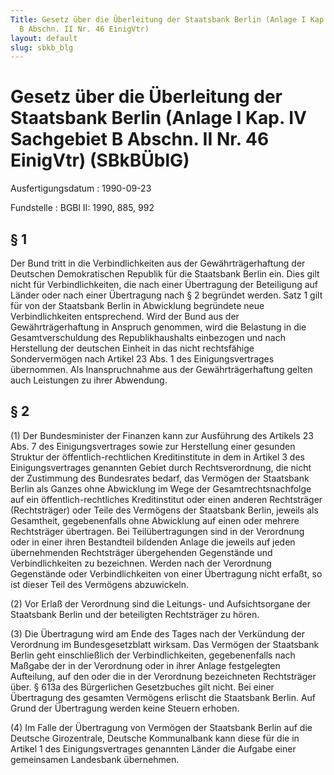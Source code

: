 ```yaml
---
Title: Gesetz über die Überleitung der Staatsbank Berlin (Anlage I Kap. IV Sachgebiet
  B Abschn. II Nr. 46 EinigVtr)
layout: default
slug: sbkb_blg
---
```


# Gesetz über die Überleitung der Staatsbank Berlin (Anlage I Kap. IV Sachgebiet B Abschn. II Nr. 46 EinigVtr) (SBkBÜblG)

Ausfertigungsdatum
:   1990-09-23

Fundstelle
:   BGBl II: 1990, 885, 992



## § 1

Der Bund tritt in die Verbindlichkeiten aus der Gewährträgerhaftung
der Deutschen Demokratischen Republik für die Staatsbank Berlin ein.
Dies gilt nicht für Verbindlichkeiten, die nach einer Übertragung der
Beteiligung auf Länder oder nach einer Übertragung nach § 2 begründet
werden. Satz 1 gilt für von der Staatsbank Berlin in Abwicklung
begründete neue Verbindlichkeiten entsprechend. Wird der Bund aus der
Gewährträgerhaftung in Anspruch genommen, wird die Belastung in die
Gesamtverschuldung des Republikhaushalts einbezogen und nach
Herstellung der deutschen Einheit in das nicht rechtsfähige
Sondervermögen nach Artikel 23 Abs. 1 des Einigungsvertrages
übernommen. Als Inanspruchnahme aus der Gewährträgerhaftung gelten
auch Leistungen zu ihrer Abwendung.


## § 2

(1) Der Bundesminister der Finanzen kann zur Ausführung des Artikels
23 Abs. 7 des Einigungsvertrages sowie zur Herstellung einer gesunden
Struktur der öffentlich-rechtlichen Kreditinstitute in dem in Artikel
3 des Einigungsvertrages genannten Gebiet durch Rechtsverordnung, die
nicht der Zustimmung des Bundesrates bedarf, das Vermögen der
Staatsbank Berlin als Ganzes ohne Abwicklung im Wege der
Gesamtrechtsnachfolge auf ein öffentlich-rechtliches Kreditinstitut
oder einen anderen Rechtsträger (Rechtsträger) oder Teile des
Vermögens der Staatsbank Berlin, jeweils als Gesamtheit,
gegebenenfalls ohne Abwicklung auf einen oder mehrere Rechtsträger
übertragen. Bei Teilübertragungen sind in der Verordnung oder in einer
ihren Bestandteil bildenden Anlage die jeweils auf jeden übernehmenden
Rechtsträger übergehenden Gegenstände und Verbindlichkeiten zu
bezeichnen. Werden nach der Verordnung Gegenstände oder
Verbindlichkeiten von einer Übertragung nicht erfaßt, so ist dieser
Teil des Vermögens abzuwickeln.

(2) Vor Erlaß der Verordnung sind die Leitungs- und Aufsichtsorgane
der Staatsbank Berlin und der beteiligten Rechtsträger zu hören.

(3) Die Übertragung wird am Ende des Tages nach der Verkündung der
Verordnung im Bundesgesetzblatt wirksam. Das Vermögen der Staatsbank
Berlin geht einschließlich der Verbindlichkeiten, gegebenenfalls nach
Maßgabe der in der Verordnung oder in ihrer Anlage festgelegten
Aufteilung, auf den oder die in der Verordnung bezeichneten
Rechtsträger über. § 613a des Bürgerlichen Gesetzbuches gilt nicht.
Bei einer Übertragung des gesamten Vermögens erlischt die Staatsbank
Berlin. Auf Grund der Übertragung werden keine Steuern erhoben.

(4) Im Falle der Übertragung von Vermögen der Staatsbank Berlin auf
die Deutsche Girozentrale, Deutsche Kommunalbank kann diese für die in
Artikel 1 des Einigungsvertrages genannten Länder die Aufgabe einer
gemeinsamen Landesbank übernehmen.

